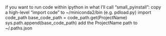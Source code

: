 if you want to run code within ipython in what I’ll call “small_pyinstall”:
	copy a high-level “import code” to ~/miniconda2/bin (e.g. pdload.py)
		import code_path
		base_code_path = code_path.get(ProjectName)
		sys.path.append(base_code_path)
	add the ProjectName path to ~/.paths.json
